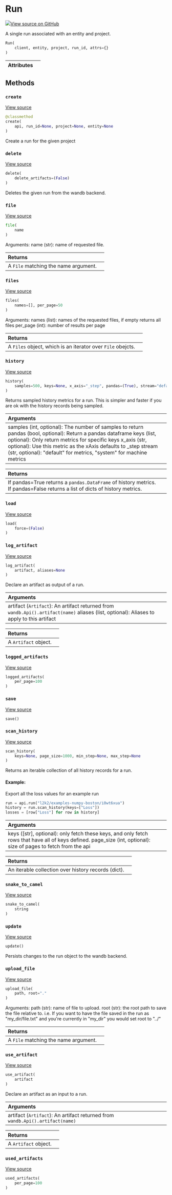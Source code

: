 # Run



[![](https://www.tensorflow.org/images/GitHub-Mark-32px.png)View source on GitHub](https://www.github.com/wandb/client/tree/v0.10.33/wandb/apis/public.py#L849-L1407)



A single run associated with an entity and project.

```python
Run(
    client, entity, project, run_id, attrs={}
)
```







| Attributes |  |
| :--- | :--- |



## Methods

<h3 id="create"><code>create</code></h3>

[View source](https://www.github.com/wandb/client/tree/v0.10.33/wandb/apis/public.py#L931-L971)

```python
@classmethod
create(
    api, run_id=None, project=None, entity=None
)
```

Create a run for the given project


<h3 id="delete"><code>delete</code></h3>

[View source](https://www.github.com/wandb/client/tree/v0.10.33/wandb/apis/public.py#L1067-L1101)

```python
delete(
    delete_artifacts=(False)
)
```

Deletes the given run from the wandb backend.


<h3 id="file"><code>file</code></h3>

[View source](https://www.github.com/wandb/client/tree/v0.10.33/wandb/apis/public.py#L1163-L1172)

```python
file(
    name
)
```

Arguments:
    name (str): name of requested file.

| Returns |  |
| :--- | :--- |
|  A `File` matching the name argument. |



<h3 id="files"><code>files</code></h3>

[View source](https://www.github.com/wandb/client/tree/v0.10.33/wandb/apis/public.py#L1151-L1161)

```python
files(
    names=[], per_page=50
)
```

Arguments:
    names (list): names of the requested files, if empty returns all files
    per_page (int): number of results per page

| Returns |  |
| :--- | :--- |
|  A `Files` object, which is an iterator over `File` obejcts. |



<h3 id="history"><code>history</code></h3>

[View source](https://www.github.com/wandb/client/tree/v0.10.33/wandb/apis/public.py#L1197-L1236)

```python
history(
    samples=500, keys=None, x_axis="_step", pandas=(True), stream="default"
)
```

Returns sampled history metrics for a run.  This is simpler and faster if you are ok with
the history records being sampled.

| Arguments |  |
| :--- | :--- |
|  samples (int, optional): The number of samples to return pandas (bool, optional): Return a pandas dataframe keys (list, optional): Only return metrics for specific keys x_axis (str, optional): Use this metric as the xAxis defaults to _step stream (str, optional): "default" for metrics, "system" for machine metrics |



| Returns |  |
| :--- | :--- |
|  If pandas=True returns a `pandas.DataFrame` of history metrics. If pandas=False returns a list of dicts of history metrics. |



<h3 id="load"><code>load</code></h3>

[View source](https://www.github.com/wandb/client/tree/v0.10.33/wandb/apis/public.py#L973-L1035)

```python
load(
    force=(False)
)
```




<h3 id="log_artifact"><code>log_artifact</code></h3>

[View source](https://www.github.com/wandb/client/tree/v0.10.33/wandb/apis/public.py#L1329-L1361)

```python
log_artifact(
    artifact, aliases=None
)
```

Declare an artifact as output of a run.


| Arguments |  |
| :--- | :--- |
|  artifact (`Artifact`): An artifact returned from `wandb.Api().artifact(name)` aliases (list, optional): Aliases to apply to this artifact |



| Returns |  |
| :--- | :--- |
|  A `Artifact` object. |



<h3 id="logged_artifacts"><code>logged_artifacts</code></h3>

[View source](https://www.github.com/wandb/client/tree/v0.10.33/wandb/apis/public.py#L1294-L1296)

```python
logged_artifacts(
    per_page=100
)
```




<h3 id="save"><code>save</code></h3>

[View source](https://www.github.com/wandb/client/tree/v0.10.33/wandb/apis/public.py#L1103-L1104)

```python
save()
```




<h3 id="scan_history"><code>scan_history</code></h3>

[View source](https://www.github.com/wandb/client/tree/v0.10.33/wandb/apis/public.py#L1238-L1292)

```python
scan_history(
    keys=None, page_size=1000, min_step=None, max_step=None
)
```

Returns an iterable collection of all history records for a run.


#### Example:

Export all the loss values for an example run

```python
run = api.run("l2k2/examples-numpy-boston/i0wt6xua")
history = run.scan_history(keys=["Loss"])
losses = [row["Loss"] for row in history]
```




| Arguments |  |
| :--- | :--- |
|  keys ([str], optional): only fetch these keys, and only fetch rows that have all of keys defined. page_size (int, optional): size of pages to fetch from the api |



| Returns |  |
| :--- | :--- |
|  An iterable collection over history records (dict). |



<h3 id="snake_to_camel"><code>snake_to_camel</code></h3>

[View source](https://www.github.com/wandb/client/tree/v0.10.33/wandb/apis/public.py#L567-L569)

```python
snake_to_camel(
    string
)
```




<h3 id="update"><code>update</code></h3>

[View source](https://www.github.com/wandb/client/tree/v0.10.33/wandb/apis/public.py#L1037-L1065)

```python
update()
```

Persists changes to the run object to the wandb backend.


<h3 id="upload_file"><code>upload_file</code></h3>

[View source](https://www.github.com/wandb/client/tree/v0.10.33/wandb/apis/public.py#L1174-L1195)

```python
upload_file(
    path, root="."
)
```

Arguments:
    path (str): name of file to upload.
    root (str): the root path to save the file relative to.  i.e.
        If you want to have the file saved in the run as "my_dir/file.txt"
        and you're currently in "my_dir" you would set root to "../"

| Returns |  |
| :--- | :--- |
|  A `File` matching the name argument. |



<h3 id="use_artifact"><code>use_artifact</code></h3>

[View source](https://www.github.com/wandb/client/tree/v0.10.33/wandb/apis/public.py#L1302-L1327)

```python
use_artifact(
    artifact
)
```

Declare an artifact as an input to a run.


| Arguments |  |
| :--- | :--- |
|  artifact (`Artifact`): An artifact returned from `wandb.Api().artifact(name)` |



| Returns |  |
| :--- | :--- |
|  A `Artifact` object. |



<h3 id="used_artifacts"><code>used_artifacts</code></h3>

[View source](https://www.github.com/wandb/client/tree/v0.10.33/wandb/apis/public.py#L1298-L1300)

```python
used_artifacts(
    per_page=100
)
```






